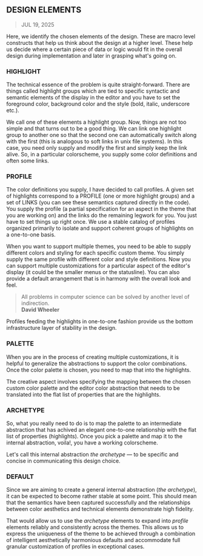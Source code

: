 ## DESIGN ELEMENTS
> JUL 19, 2025

Here, we identify the chosen elements of the design.
These are macro level constructs that help us think
about the design at a higher level.
These help us decide where a certain piece of data or
logic would fit in the overall design during implementation
and later in grasping what's going on.

### HIGHLIGHT

The technical essence of the problem is quite straight-forward.
There are things called highlight groups which are tied to specific
syntactic and semantic elements of the display in the editor and
you have to set the foreground color, background color and the style
(bold, italic, underscore etc.).

We call one of these elements a highlight group.
Now, things are not too simple and that turns out to be a good thing.
We can link one highlight group to another one so that the second one
can automatically switch along with the first (this is analogous
to soft links in unix file systems).
In this case, you need only supply and modify the first and simply
keep the link alive.
So, in a particular colorscheme, you supply some color definitions
and often some links.

### PROFILE

The color definitions you supply, I have decided to call profiles.
A given set of highlights correspond to a PROFILE (one or more highlight
groups) and a set of LINKS (you can see these semantics captured directly
in the code).  You supply the profile (a partial specification for
an aspect in the theme that you are working on) and the links do the
remaining legwork for you.  You just have to set things up right once.
We use a stable catalog of profiles organized primarily to isolate
and support coherent groups of highlights on a one-to-one basis.

When you want to support multiple themes, you need to be able
to supply different colors and styling for each specific custom theme.
You simply supply the same profile with different color and style
definitions.  Now you can support multiple customizations for
a particular aspect of the editor's display (it could be the smaller
menus or the statusline).  You can also provide a default arrangement
that is in harmony with the overall look and feel.

> All problems in computer science can be solved by another
> level of indirection.  
> **David Wheeler**

Profiles feeding the highlights in one-to-one fashion provide us
the bottom infrastructure layer of stability in the design.

### PALETTE

When you are in the process of creating multiple customizations,
it is helpful to generalize the abstractions to support the color
combinations.  Once the color palette is chosen, you need to map
that into the highlights.

The creative aspect involves specifying the mapping between
the chosen custom color palette and the editor color abstraction
that needs to be translated into the flat list of properties that
are the highlights.

### ARCHETYPE 

So, what you really need to do is to map the palette to
an intermediate abstraction that has achived an elegant
one-to-one relationship with the flat list of properties (highlights).
Once you pick a palette and map it to the internal abstraction,
voila!, you have a working colorscheme.

Let's call this internal abstraction _the archetype_ —
to be specific and concise in communicating this design
choice.

### DEFAULT

Since we are aiming to create a general internal abstraction
(_the archetype_), it can be expected to become rather stable
at some point. This should mean that the semantics have been
captured successfully and the relationships between color
aesthetics and technical elements demonstrate high fidelity.

That would allow us to use the _archetype_ elements to expand into
_profile_ elements reliably and consistently across the themes.
This allows us to express the uniqueness of the theme to be
achieved through a combination of intelligent aesthetically
harmonious defaults and accommodate full granular customization
of profiles in exceptional cases.
